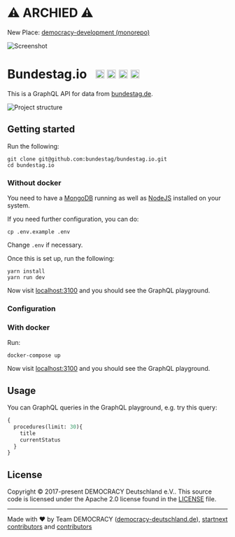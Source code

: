 # ⚠️ ARCHIED ⚠️
New Place: [democracy-development (monorepo)](https://github.com/demokratie-live/democracy-development/tree/master/bundestag.io-api)

![Screenshot](https://github.com/demokratie-live/democracy-assets/blob/master/images/forfb2.png)

# Bundestag.io &nbsp; <a href="https://github.com/kriasoft/nodejs-api-starter/stargazers" target="_blank"><img src="https://img.shields.io/github/stars/bundestag/bundestag.io.svg?style=social&label=Star&maxAge=3600" height="20"/></a>  <a href="https://twitter.com/democracy_de" target="_blank"><img src="https://img.shields.io/twitter/follow/democracy_de.svg?style=social&label=Follow&maxAge=3600" height="20"/></a>  <a href="https://www.facebook.com/democracygermany/" target="_blank"><img src="https://github.com/demokratie-live/democracy-assets/blob/master/docu/facebook.png" height="20"/></a>  <a href="https://discord.gg/Pdu3ZEV" target="_blank"><img src="https://github.com/demokratie-live/democracy-assets/blob/master/docu/discord.png" height="20"/></a>

This is a GraphQL API for data from [bundestag.de].


![Project structure](./assets/api_structure_bundestag.png)

## Getting started

Run the following:
```
git clone git@github.com:bundestag/bundestag.io.git
cd bundestag.io
```

### Without docker

You need to have a [MongoDB][mongo] running as well as [NodeJS][node] installed
on your system.

If you need further configuration, you can do:
```
cp .env.example .env
```
Change `.env` if necessary.

Once this is set up, run the following:
```
yarn install
yarn run dev
```
Now visit [localhost:3100][localhost] and you should see the GraphQL playground.

### Configuration

### With docker

Run:
```
docker-compose up
```

Now visit [localhost:3100][localhost] and you should see the GraphQL playground.

## Usage

You can GraphQL queries in the GraphQL playground, e.g. try this query:

```graphql
{
  procedures(limit: 30){
    title
    currentStatus
  }
}
```

## License

Copyright © 2017-present DEMOCRACY Deutschland e.V.. This source code is licensed under the Apache 2.0 license found in the
[LICENSE](https://github.com/bundestag/bundestag.io/blob/master/LICENSE) file.

---

Made with ♥ by Team DEMOCRACY ([democracy-deutschland.de](https://www.democracy-deutschland.de)), [startnext contributors](https://www.startnext.com/democracy/unterstuetzer/) and [contributors](https://github.com/bundestag/bundestag.io/graphs/contributors)

[node]: https://nodejs.org
[mongo]: https://www.mongodb.com/
[docker]: https://www.docker.com/
[bundestag.de]: https://www.bundestag.de/
[localhost]: http://localhost:3100/

